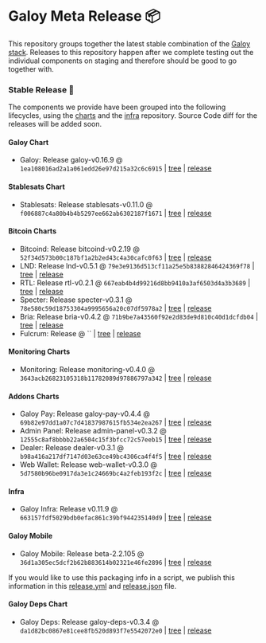 # Galoy Meta Release 📦

This repository groups together the latest stable combination of the [Galoy stack](https://github.com/GaloyMoney/awesome-galoy#tech-components).
Releases to this repository happen after we complete testing out the individual components on staging and therefore should be good to go together with.

### Stable Release 🎉

The components we provide have been grouped into the following lifecycles, using the [charts](https://github.com/GaloyMoney/charts) and the [infra](https://github.com/GaloyMoney/galoy-infra) repository.
Source Code diff for the releases will be added soon.

#### Galoy Chart
- Galoy: Release galoy-v0.16.9 @ `1ea108016ad2a1a061edd26e97d215a32c6c6915` | [tree](https://github.com/GaloyMoney/charts/tree/1ea108016ad2a1a061edd26e97d215a32c6c6915/charts/galoy) | [release](https://github.com/GaloyMoney/charts/releases/tag/galoy-v0.16.9)

#### Stablesats Chart
- Stablesats: Release stablesats-v0.11.0 @ `f006887c4a80b4b4b5297ee662ab6302187f1671` | [tree](https://github.com/GaloyMoney/charts/tree/f006887c4a80b4b4b5297ee662ab6302187f1671/charts/stablesats) | [release](https://github.com/GaloyMoney/charts/releases/tag/stablesats-v0.11.0)

#### Bitcoin Charts
- Bitcoind: Release bitcoind-v0.2.19 @ `52f34d573b00c187bf1a2b2ed43c4a30cafc0f63` | [tree](https://github.com/GaloyMoney/charts/tree/52f34d573b00c187bf1a2b2ed43c4a30cafc0f63/charts/bitcoind) | [release](https://github.com/GaloyMoney/charts/releases/tag/bitcoind-v0.2.19)
- LND: Release lnd-v0.5.1 @ `79e3e9136d513cf11a25e5b83882846424369f78` | [tree](https://github.com/GaloyMoney/charts/tree/79e3e9136d513cf11a25e5b83882846424369f78/charts/lnd) | [release](https://github.com/GaloyMoney/charts/releases/tag/lnd-v0.5.1)
- RTL: Release rtl-v0.2.1 @ `667eab4b4d99216d8bb9410a3af6503d4a3b3689` | [tree](https://github.com/GaloyMoney/charts/tree/667eab4b4d99216d8bb9410a3af6503d4a3b3689/charts/rtl) | [release](https://github.com/GaloyMoney/charts/releases/tag/rtl-v0.2.1)
- Specter: Release specter-v0.3.1 @ `78e580c59d18753304a9995656a20c07df5978a2` | [tree](https://github.com/GaloyMoney/charts/tree/78e580c59d18753304a9995656a20c07df5978a2/charts/specter) | [release](https://github.com/GaloyMoney/charts/releases/tag/specter-v0.3.1)
- Bria: Release bria-v0.4.2 @ `71b9be7a43560f92e2d83de9d810c40d1dcfdb04` | [tree](https://github.com/GaloyMoney/charts/tree/71b9be7a43560f92e2d83de9d810c40d1dcfdb04/charts/bria) | [release](https://github.com/GaloyMoney/charts/releases/tag/bria-v0.4.2)
- Fulcrum: Release  @ `` | [tree](https://github.com/GaloyMoney/charts/tree//charts/fulcrum) | [release](https://github.com/GaloyMoney/charts/releases/tag/)

#### Monitoring Charts
- Monitoring: Release monitoring-v0.4.0 @ `3643acb26823105318b11782089d97886797a342` | [tree](https://github.com/GaloyMoney/charts/tree/3643acb26823105318b11782089d97886797a342/charts/monitoring) | [release](https://github.com/GaloyMoney/charts/releases/tag/monitoring-v0.4.0)

#### Addons Charts
- Galoy Pay: Release galoy-pay-v0.4.4 @ `69b82e97dd1a07c7d41837987615fb534e2ea267` | [tree](https://github.com/GaloyMoney/charts/tree/69b82e97dd1a07c7d41837987615fb534e2ea267/charts/galoy-pay) | [release](https://github.com/GaloyMoney/charts/releases/tag/galoy-pay-v0.4.4)
- Admin Panel: Release admin-panel-v0.3.2 @ `12555c8af8bbbb22a6504c15f3bfcc72c57eeb15` | [tree](https://github.com/GaloyMoney/charts/tree/12555c8af8bbbb22a6504c15f3bfcc72c57eeb15/charts/admin-panel) | [release](https://github.com/GaloyMoney/charts/releases/tag/admin-panel-v0.3.2)
- Dealer: Release dealer-v0.3.1 @ `b98a416a217df7147d03e63ce49bc4306ca4f4f5` | [tree](https://github.com/GaloyMoney/charts/tree/b98a416a217df7147d03e63ce49bc4306ca4f4f5/charts/dealer) | [release](https://github.com/GaloyMoney/charts/releases/tag/dealer-v0.3.1)
- Web Wallet: Release web-wallet-v0.3.0 @ `5d7580b96be0917da3e1c24669bc4a2feb193f2c` | [tree](https://github.com/GaloyMoney/charts/tree/5d7580b96be0917da3e1c24669bc4a2feb193f2c/charts/web-wallet) | [release](https://github.com/GaloyMoney/charts/releases/tag/web-wallet-v0.3.0)

#### Infra

- Galoy Infra: Release v0.11.9 @ `663157fdf5029bdb0efac861c39bf944235140d9` | [tree](https://github.com/GaloyMoney/galoy-infra/tree/663157fdf5029bdb0efac861c39bf944235140d9) | [release](https://github.com/GaloyMoney/galoy-infra/releases/tag/v0.11.9)

#### Galoy Mobile

- Galoy Mobile: Release beta-2.2.105 @ `36d1a305ec5dcf2b62b883614b02321e46fe2896` | [tree](https://github.com/GaloyMoney/galoy-mobile/tree/36d1a305ec5dcf2b62b883614b02321e46fe2896) | [release](https://github.com/GaloyMoney/galoy-mobile/releases/tag/beta-2.2.105)

If you would like to use this packaging info in a script, we publish this information in this [release.yml](./release.yml) and [release.json](./release.json) file.

#### Galoy Deps Chart
- Galoy Deps: Release galoy-deps-v0.3.4 @ `da1d82bc0867e81cee8fb520d893f7e5542072e0` | [tree](https://github.com/GaloyMoney/charts/tree/da1d82bc0867e81cee8fb520d893f7e5542072e0/charts/galoy-deps) | [release](https://github.com/GaloyMoney/charts/releases/tag/galoy-deps-v0.3.4)
